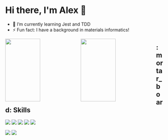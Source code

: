 # Hi there, I'm Alex :wave:
- 🌱 I’m currently learning Jest and TDD
- ⚡ Fun fact: I have a background in materials informatics!

<img  align = "left" width="47%" height ="200px" src="https://github-readme-stats.vercel.app/api?username=AlexanderGzyl&show_icons=true&theme=radical"/>
<img align = "left" width="47%" height ="200px"src="https://github-readme-stats.vercel.app/api/top-langs/?username=AlexanderGzyl&layout=compact&theme=radical"/>

<h2 > :mortar_board: Skills </h2>


<div align ="left" width = "47%">




![](https://img.shields.io/badge/Code-React-informational?style=for-the-badge&logo=react&logoColor=white&color=EC3E85)
![](https://img.shields.io/badge/Code-Node.js-informational?style=for-the-badge&logo=node.js&logoColor=white&color=EC3E85)
![](https://img.shields.io/badge/Code-Express-informational?style=for-the-badge&logoColor=white&color=EC3E85)
![](https://img.shields.io/badge/Code-MongoDB-informational?style=for-the-badge&logo=mongodb&logoColor=white&color=EC3E85)
![](https://img.shields.io/badge/Code-Firebase-informational?style=for-the-badge&logo=firebase&logoColor=white&color=EC3E85)

![](https://img.shields.io/badge/Code-Redux-informational?style=for-the-badge&logo=redux&logoColor=white&color=EC3E85)
![](https://img.shields.io/badge/Code-Jest-informational?style=for-the-badge&logo=jest&logoColor=white&color=EC3E85)

</div>








